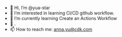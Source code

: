 - 👋 Hi, I’m @yua-star
- 👀 I’m interested in learning CI/CD github workflow.
- 🌱 I’m currently learning  Create an Actions Workflow
- 💞️ .
- 📫 How to reach me:  anna.yu@cdk.com

<!---
yua-star/yua-star is a ✨ special ✨ repository because its `README.md` (this file) appears on your GitHub profile.
You can click the Preview link to take a look at your changes.
--->
